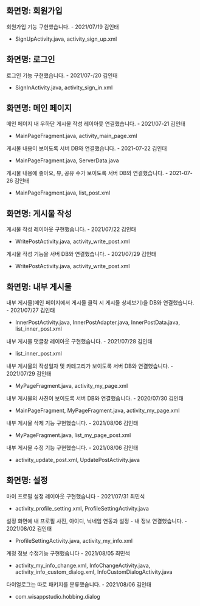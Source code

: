 ## 화면명: 회원가입

회원가입 기능 구현했습니다. - 2021/07/19 김인태
- SignUpActivity.java, activity_sign_up.xml


## 화면명: 로그인

로그인 기능 구현했습니다. - 2021/07-/20 김인태
- SignInActivity.java, activity_sign_in.xml


## 화면명: 메인 페이지

메인 페이지 내 우하단 게시물 작성 레이아웃 연결했습니다. - 2021/07-21 김인태
- MainPageFragment.java, activity_main_page.xml

게시물 내용이 보이도록 서버 DB와 연결했습니다. - 2021-07-22 김인태
- MainPageFragment.java, ServerData.java

게시물 내용에 좋아요, 뷰, 공유 수가 보이도록 서버 DB와 연결했습니다. - 2021-07-26 김인태
- MainPageFragment.java, list_post.xml


## 화면명: 게시물 작성

게시물 작성 레이아웃 구현했습니다. - 2021/07/22 김인태
- WritePostActivity.java, activity_write_post.xml

게시물 작성 기능을 서버 DB와 연결했습니다. - 2021/07/29 김인태
- WritePostActivity.java, activity_write_post.xml


## 화면명: 내부 게시물

내부 게시물(메인 페이지에서 게시물 클릭 시 게시물 상세보기)을 DB와 연결했습니다. - 2021/07/27 김인태
- InnerPostActivity.java, InnerPostAdapter.java, InnerPostData.java, list_inner_post.xml

내부 게시물 댓글창 레이아웃 구현했습니다. - 2021/07/28 김인태
- list_inner_post.xml

내부 게시물의 작성일자 및 카테고리가 보이도록 서버 DB와 연결했습니다. - 2021/07/29 김인태
- MyPageFragment.java, activity_my_page.xml

내부 게시물의 사진이 보이도록 서버 DB와 연결했습니다. - 2020/07/30 김인태
- MainPageFragment, MyPageFragment.java, activity_my_page.xml

내부 게시물 삭제 기능 구현했습니다. - 2021/08/06 김인태
- MyPageFragment.java, list_my_page_post.xml

내부 게시물 수정 기능 구현했습니다. - 2021/08/06 김인태
- activity_update_post.xml, UpdatePostActivity.java

## 화면명: 설정

마이 프로필 설정 레이아웃 구현했습니다 - 2021/07/31 최민석
- activity_profile_setting.xml, ProfileSettingActivity.java

설정 화면에 내 프로필 사진, 아이디, 닉네임 연동과 설정 - 내 정보 연결했습니다. - 2021/08/02 김인태
- ProfileSettingActivity.java, activity_my_info.xml

계정 정보 수정기능 구현했습니다 - 2021/08/05 최민석
- activity_my_info_change.xml, InfoChangeActivity.java, activity_info_custom_dialog.xml, InfoCustomDialogActivity.java

다이얼로그는 따로 패키지를 분류했습니다. - 2021/08/06 김인태
- com.wisappstudio.hobbing.dialog
